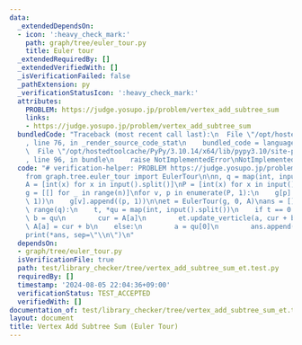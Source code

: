 ```yaml
---
data:
  _extendedDependsOn:
  - icon: ':heavy_check_mark:'
    path: graph/tree/euler_tour.py
    title: Euler tour
  _extendedRequiredBy: []
  _extendedVerifiedWith: []
  _isVerificationFailed: false
  _pathExtension: py
  _verificationStatusIcon: ':heavy_check_mark:'
  attributes:
    PROBLEM: https://judge.yosupo.jp/problem/vertex_add_subtree_sum
    links:
    - https://judge.yosupo.jp/problem/vertex_add_subtree_sum
  bundledCode: "Traceback (most recent call last):\n  File \"/opt/hostedtoolcache/PyPy/3.10.14/x64/lib/pypy3.10/site-packages/onlinejudge_verify/documentation/build.py\"\
    , line 76, in _render_source_code_stat\n    bundled_code = language.bundle(\n\
    \  File \"/opt/hostedtoolcache/PyPy/3.10.14/x64/lib/pypy3.10/site-packages/onlinejudge_verify/languages/python.py\"\
    , line 96, in bundle\n    raise NotImplementedError\nNotImplementedError\n"
  code: "# verification-helper: PROBLEM https://judge.yosupo.jp/problem/vertex_add_subtree_sum\n\
    from graph.tree.euler_tour import EulerTour\n\nn, q = map(int, input().split())\n\
    A = [int(x) for x in input().split()]\nP = [int(x) for x in input().split()]\n\
    g = [[] for _ in range(n)]\nfor v, p in enumerate(P, 1):\n    g[p].append((v,\
    \ 1))\n    g[v].append((p, 1))\n\net = EulerTour(g, 0, A)\nans = []\nfor _ in\
    \ range(q):\n    t, *qu = map(int, input().split())\n    if t == 0:\n        a,\
    \ b = qu\n        cur = A[a]\n        et.update_verticle(a, cur + b)\n       \
    \ A[a] = cur + b\n    else:\n        a = qu[0]\n        ans.append(et.subtree_verticle_sum(a))\n\
    print(*ans, sep=\"\\n\")\n"
  dependsOn:
  - graph/tree/euler_tour.py
  isVerificationFile: true
  path: test/library_checker/tree/vertex_add_subtree_sum_et.test.py
  requiredBy: []
  timestamp: '2024-08-05 22:04:36+09:00'
  verificationStatus: TEST_ACCEPTED
  verifiedWith: []
documentation_of: test/library_checker/tree/vertex_add_subtree_sum_et.test.py
layout: document
title: Vertex Add Subtree Sum (Euler Tour)
---
```

